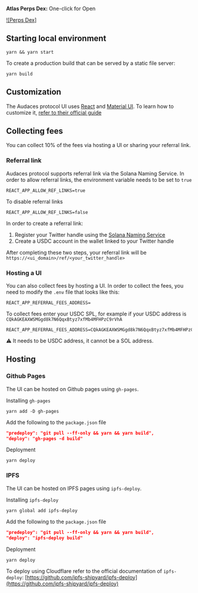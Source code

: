 **Atlas Perps Dex:** One-click for Open

[![Perps Dex]](https://perps.atlasdex.finance/)
## Starting local environment

```
yarn && yarn start
```

To create a production build that can be served by a static file server:

```
yarn build
```

## Customization

The Audaces protocol UI uses [React](https://reactjs.org/) and [Material UI](https://material-ui.com/). To learn how to customize it, [refer to their official guide](https://material-ui.com/customization/theming/)

## Collecting fees

You can collect 10% of the fees via hosting a UI or sharing your referral link.

### Referral link

Audaces protocol supports referral link via the Solana Naming Service. In order to allow referral links, the environment variable needs to be set to `true`

```
REACT_APP_ALLOW_REF_LINKS=true
```

To disable referral links

```
REACT_APP_ALLOW_REF_LINKS=false
```

In order to create a referral link:

1. Register your Twitter handle using the [Solana Naming Service](https://naming.bonfida.com/#/)
2. Create a USDC account in the wallet linked to your Twitter handle

After completing these two steps, your referral link will be `https://<ui_domain>/ref/<your_twitter_handle>`

### Hosting a UI

You can also collect fees by hosting a UI. In order to collect the fees, you need to modify the `.env` file that looks like this:

```
REACT_APP_REFERRAL_FEES_ADDRESS=
```

To collect fees enter your USDC SPL, for example if your USDC address is `CQkAGKEAXWSMGgd8k7N6QqxBtyz7xfMb4MFHPzC9rVhA`

```
REACT_APP_REFERRAL_FEES_ADDRESS=CQkAGKEAXWSMGgd8k7N6QqxBtyz7xfMb4MFHPzC9rVhA
```

⚠️ It needs to be USDC address, it cannot be a SOL address.

## Hosting

### Github Pages

The UI can be hosted on Github pages using `gh-pages`.

Installing `gh-pages`

```
yarn add -D gh-pages
```

Add the following to the `package.json` file

```json
"predeploy": "git pull --ff-only && yarn && yarn build",
"deploy": "gh-pages -d build"
```

Deployment

```
yarn deploy
```

### IPFS

The UI can be hosted on IPFS pages using `ipfs-deploy`.

Installing `ipfs-deploy`

```
yarn global add ipfs-deploy
```

Add the following to the `package.json` file

```json
"predeploy": "git pull --ff-only && yarn && yarn build",
"deploy": "ipfs-deploy build"
```

Deployment

```
yarn deploy
```

To deploy using Cloudflare refer to the official documentation of `ipfs-deploy`: [https://github.com/ipfs-shipyard/ipfs-deploy](https://github.com/ipfs-shipyard/ipfs-deploy)

